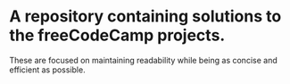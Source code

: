 # A repository containing solutions to the freeCodeCamp projects.

These are focused on maintaining readability while being as concise and efficient as possible.
